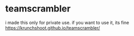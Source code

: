 # teamscrambler
i made this only for private use. if you want to use it, its fine
https://krunchshoot.github.io/teamscrambler/
